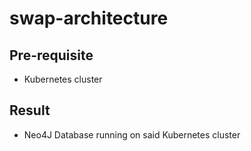 # swap-architecture

## Pre-requisite
- Kubernetes cluster

## Result
- Neo4J Database running on said Kubernetes cluster
